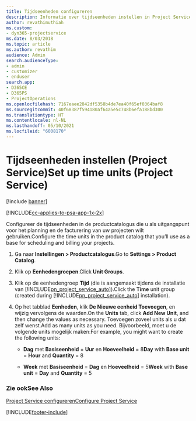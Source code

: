 ```yaml
---
title: Tijdseenheden configureren
description: Informatie over tijdseenheden instellen in Project Service
author: revathimuthiah
ms.custom:
- dyn365-projectservice
ms.date: 8/03/2018
ms.topic: article
ms.author: revathim
audience: Admin
search.audienceType:
- admin
- customizer
- enduser
search.app:
- D365CE
- D365PS
- ProjectOperations
ms.openlocfilehash: 7167eaee2842df5358b4de7ea40f65ef0364baf8
ms.sourcegitcommit: 40f68387f594180af64a5e5c748b6efa188bd300
ms.translationtype: HT
ms.contentlocale: nl-NL
ms.lasthandoff: 05/10/2021
ms.locfileid: "6008170"
---
```

# <a name="set-up-time-units-project-service"></a><span data-ttu-id="7022d-103">Tijdseenheden instellen (Project Service)</span><span class="sxs-lookup"><span data-stu-id="7022d-103">Set up time units (Project Service)</span></span>

[!include [banner](../includes/psa-now-project-operations.md)]

[!INCLUDE[cc-applies-to-psa-app-1x-2x](../includes/cc-applies-to-psa-app-1x-2x.md)]

<span data-ttu-id="7022d-104">Configureer de tijdseenheden in de productcatalogus die u als uitgangspunt voor het planning en de facturering van uw projecten wilt gebruiken.</span><span class="sxs-lookup"><span data-stu-id="7022d-104">Configure the time units in the product catalog that you’ll use as a base for scheduling and billing your projects.</span></span>  
  
1. <span data-ttu-id="7022d-105">Ga naar **Instellingen > Productcatalogus**.</span><span class="sxs-lookup"><span data-stu-id="7022d-105">Go to **Settings > Product Catalog**.</span></span>  
  
2. <span data-ttu-id="7022d-106">Klik op **Eenhedengroepen**.</span><span class="sxs-lookup"><span data-stu-id="7022d-106">Click **Unit Groups**.</span></span>  
  
3. <span data-ttu-id="7022d-107">Klik op de eenhedengroep **Tijd** (die is aangemaakt tijdens de installatie van [!INCLUDE[pn_project_service_auto](../includes/pn-project-service-auto.md)]).</span><span class="sxs-lookup"><span data-stu-id="7022d-107">Click the **Time** unit group (created during [!INCLUDE[pn_project_service_auto](../includes/pn-project-service-auto.md)] installation).</span></span>  
  
4. <span data-ttu-id="7022d-108">Op het tabblad **Eenheden**, klik **De Nieuwe eenheid Toevoegen**, en wijzig vervolgens de waarden.</span><span class="sxs-lookup"><span data-stu-id="7022d-108">On the **Units** tab, click **Add New Unit**, and then change the values as necessary.</span></span> <span data-ttu-id="7022d-109">Toevoegen zoveel units als u dat zelf wenst.</span><span class="sxs-lookup"><span data-stu-id="7022d-109">Add as many units as you need.</span></span> <span data-ttu-id="7022d-110">Bijvoorbeeld, moet u de volgende units mogelijk maken:</span><span class="sxs-lookup"><span data-stu-id="7022d-110">For example, you might want to create the following units:</span></span>  
  
   - <span data-ttu-id="7022d-111">**Dag** met **Basiseenheid** = **Uur** en **Hoeveelheid** = 8</span><span class="sxs-lookup"><span data-stu-id="7022d-111">**Day** with **Base unit** = **Hour** and **Quantity** = 8</span></span>  
  
   - <span data-ttu-id="7022d-112">**Week** met **Basiseenheid** = **Dag** en **Hoeveelheid** = 5</span><span class="sxs-lookup"><span data-stu-id="7022d-112">**Week** with **Base unit** = **Day** and **Quantity** = 5</span></span>  
  
### <a name="see-also"></a><span data-ttu-id="7022d-113">Zie ook</span><span class="sxs-lookup"><span data-stu-id="7022d-113">See Also</span></span>  
 [<span data-ttu-id="7022d-114">Project Service configureren</span><span class="sxs-lookup"><span data-stu-id="7022d-114">Configure Project Service</span></span>](../psa/configure.md)


[!INCLUDE[footer-include](../includes/footer-banner.md)]